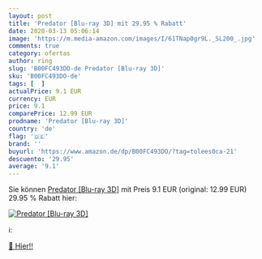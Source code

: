 ```yaml
---
layout: post
title: 'Predator [Blu-ray 3D] mit 29.95 % Rabatt'
date: 2020-03-13 05:06:14
image: 'https://m.media-amazon.com/images/I/61TNap0gr9L._SL200_.jpg'
comments: true
category: ofertas
author: ring
slug: 'B00FC493DO-de Predator [Blu-ray 3D]'
sku: 'B00FC493DO-de'
tags: [  ]
actualPrice: 9.1 EUR
currency: EUR
price: 9.1
comparePrice: 12.99 EUR
prodname: 'Predator [Blu-ray 3D]'
country: 'de'
flag: '🇩🇪'
brand: ''
buyurl: 'https://www.amazon.de/dp/B00FC493DO/?tag=tolees0ca-21'
descuento: '29.95'
average: '9.1'
---
```


Sie können [Predator [Blu-ray 3D]](https://www.amazon.de/dp/B00FC493DO/?tag=tolees0ca-21) mit Preis 9.1 EUR (original: 12.99 EUR) 29.95 % Rabatt hier:

[![Predator [Blu-ray 3D]](https://m.media-amazon.com/images/I/61TNap0gr9L._SL200_.jpg)](https://www.amazon.de/dp/B00FC493DO/?tag=tolees0ca-21)

ℹ️:


[🛒 Hier!!](https://www.amazon.de/dp/B00FC493DO/?tag=tolees0ca-21)
